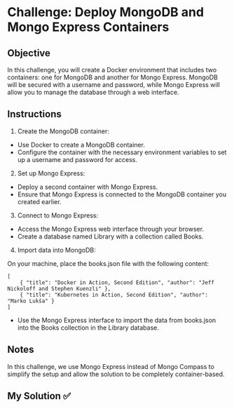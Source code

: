 # Challenge: Deploy MongoDB and Mongo Express Containers

## Objective

In this challenge, you will create a Docker environment that includes two containers: one for MongoDB and another for Mongo Express. MongoDB will be secured with a username and password, while Mongo Express will allow you to manage the database through a web interface.

## Instructions

1. Create the MongoDB container:

- Use Docker to create a MongoDB container.
- Configure the container with the necessary environment variables to set up a username and password for access.

2. Set up Mongo Express:

- Deploy a second container with Mongo Express.
- Ensure that Mongo Express is connected to the MongoDB container you created earlier.

3. Connect to Mongo Express:

- Access the Mongo Express web interface through your browser.
- Create a database named Library with a collection called Books.

4. Import data into MongoDB:

On your machine, place the books.json file with the following content:

```
[
    { "title": "Docker in Action, Second Edition", "author": "Jeff Nickoloff and Stephen Kuenzli" },
    { "title": "Kubernetes in Action, Second Edition", "author": "Marko Lukša" }
]
```

- Use the Mongo Express interface to import the data from books.json into the Books collection in the Library database.

## Notes

In this challenge, we use Mongo Express instead of Mongo Compass to simplify the setup and allow the solution to be completely container-based.

## My Solution ✅
